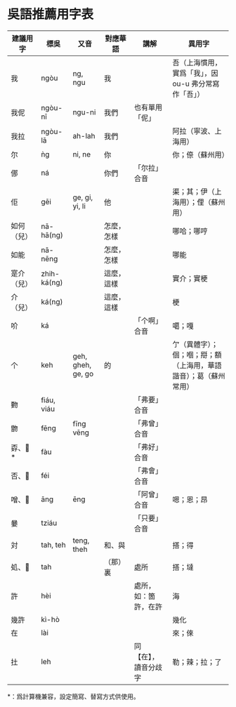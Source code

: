 # 吳語推薦用字表

| 建議用字   | 標吳        | 又音              | 對應華語   | 講解                 | 異用字                                                           |
| ---------- | ----------- | ----------------- | ---------- | -------------------- | ---------------------------------------------------------------- |
| 我         | ngòu        | ng, ngu           | 我         |                      | 吾（上海慣用，實爲「我」，因 ou-u 弗分常寫作「吾」）             |
| 我伲       | ngòu-nī     | ngu-ni            | 我們       | 也有單用「伲」       |                                                                  |
| 我拉       | ngòu-lā     | ah-lah            | 我們       |                      | 阿拉（寧波、上海用）                                             |
| 尔         | ǹg          | ni, ne            | 你         |                      | 你；倷（蘇州用）                                                 |
| 㑚         | ná          |                   | 你們       | 「尔拉」合音         |                                                                  |
| 佢         | gēi         | ge, gi, yi, li    | 他         |                      | 渠；其；伊（上海用）；俚（蘇州用）                               |
| 如何（兒） | nā-hā(ng)   |                   | 怎麼，怎樣 |                      | 哪哈；哪哼                                                       |
| 如能       | nā-nēng     |                   | 怎麼，怎樣 |                      | 哪能                                                             |
| 寔介（兒） | zhih-ká(ng) |                   | 這麼，這樣 |                      | 實介；實梗                                                       |
| 介（兒）   | ká(ng)      |                   | 這麼，這樣 |                      | 梗                                                               |
| 吤         | ká          |                   |            | 「个啊」合音         | 噶；嘎                                                           |
| 个         | keh         | geh, gheh, ge, go | 的         |                      | 亇（異體字）；個；嗰；搿；額（上海用，華語諧音）；葛（蘇州常用） |
| 覅         | fiáu, viáu  |                   |            | 「弗要」合音         |                                                                  |
| 朆         | fēng        | fīng vēng         |            | 「弗曾」合音         |                                                                  |
| 孬、𪥸\*   | fàu         |                   |            | 「弗好」合音         |                                                                  |
| 否、𣍐     | féi         |                   |            | 「弗會」合音         |                                                                  |
| 噌、𬁭     | āng         | ēng               |            | 「阿曾」合音         | 嗯；恩；昂                                                       |
| 嘦         | tziáu       |                   |            | 「只要」合音         |                                                                  |
| 対         | tah, teh    | teng, theh        | 和、與     |                      | 搭；得                                                           |
| 処、𡍲     | tah         |                   | （那）裏   | 處所                 | 搭；墶                                                           |
| 許         | hèi         |                   |            | 處所，如：箇許，在許 | 海                                                               |
| 幾許       | kì-hò       |                   |            |                      | 幾化                                                             |
| 在         | lài         |                   |            |                      | 來；倈                                                           |
| 扗         | leh         |                   |            | 同【在】，讀音分歧字 | 勒；辣；拉；了                                                   |

\*：爲計算機兼容，設定簡寫、替寫方式供使用。
